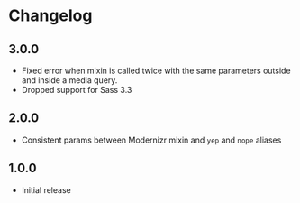 # Changelog

## 3.0.0

* Fixed error when mixin is called twice with the same parameters outside and inside a media query.
* Dropped support for Sass 3.3

## 2.0.0

* Consistent params between Modernizr mixin and `yep` and `nope` aliases

## 1.0.0

* Initial release
